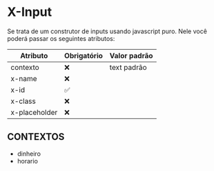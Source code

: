 # X-Input
Se trata de um construtor de inputs usando javascript puro. Nele você poderá passar os seguintes atributos:

| Atributo      | Obrigatório | Valor padrão |
|---------------|-------------|--------------|
| contexto      | ❌           | text padrão  |
| x-name        | ❌           |              |
| x-id          | ✅           |              |
| x-class       | ❌           |              |
| x-placeholder | ❌           |              |


## CONTEXTOS
- dinheiro
- horario
